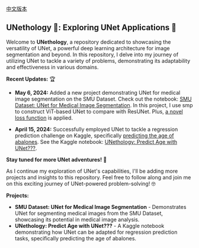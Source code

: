 [中文版本](README.zh.md)

## UNethology 🐚: Exploring UNet Applications 🧬

Welcome to **UNethology**, a repository dedicated to showcasing the versatility of UNet, a powerful deep learning architecture for image segmentation and beyond. In this repository, I delve into my journey of utilizing UNet to tackle a variety of problems, demonstrating its adaptability and effectiveness in various domains.

**Recent Updates:** 🏆

* **May 6, 2024:** Added a new project demonstrating UNet for medical image segmentation on the SMU Dataset. Check out the notebook: [SMU Dataset: UNet for Medical Image Segmentation](https://www.kaggle.com/code/liaoguoying/smu-dataset-dl-update-with-new-dataset). In this project, I use smp to construct ViT-based UNet to compare with ResUNet. Plus, [a novel loss function](https://github.com/lgy112112/DiceCELossWithKL) is applied.

* **April 15, 2024:** Successfully employed UNet to tackle a regression prediction challenge on Kaggle, specifically [predicting the age of abalones](https://www.kaggle.com/competitions/playground-series-s4e4). See the Kaggle notebook: [UNethology: Predict Age with UNet???](https://www.kaggle.com/code/liaoguoying/unethology-predict-age-with-unet).

**Stay tuned for more UNet adventures!** 🚀

As I continue my exploration of UNet's capabilities, I'll be adding more projects and insights to this repository. Feel free to follow along and join me on this exciting journey of UNet-powered problem-solving! 🤓

**Projects:**

* **SMU Dataset: UNet for Medical Image Segmentation** - Demonstrates UNet for segmenting medical images from the SMU Dataset, showcasing its potential in medical image analysis. 
* **UNethology: Predict Age with UNet???** - A Kaggle notebook demonstrating how UNet can be adapted for regression prediction tasks, specifically predicting the age of abalones. 
